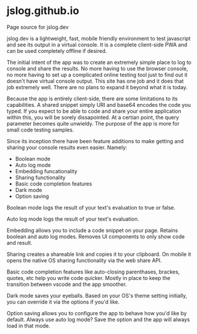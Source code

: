 # jslog.github.io
Page source for jslog.dev

jslog.dev is a lightweight, fast, mobile friendly environment to test javascript and see its output in a virtual console. It is a complete client-side PWA and can be used completely offline if desired.

The initial intent of the app was to create an extremely simple place to log to console and share the results. No more having to use the browser console, no more having to set up a complicated online testing tool just to find out it doesn't have virtual console output. This site has one job and it does that job extremely well. There are no plans to expand it beyond what it is today.

Because the app is entirely client-side, there are some limitations to its capabilities. A shared snippet simply URI and base64 encodes the code you typed. If you expect to be able to code and share your entire application within this, you will be sorely dissapointed. At a certian point, the query parameter becomes quite unwieldy. The purpose of the app is more for small code testing samples.

Since its inception there have been feature additions to make getting and sharing your console results even easier. Namely:
 - Boolean mode
 - Auto log mode
 - Embedding funcationality
 - Sharing functionality
 - Basic code completion features
 - Dark mode
 - Option saving
 
Boolean mode logs the result of your text's evaluation to true or false.

Auto log mode logs the result of your text's evaluation.

Embedding allows you to include a code snippet on your page. Retains boolean and auto log modes. Removes UI components to only show code and result.

Sharing creates a shareable link and copies it to your clipboard. On mobile it opens the native OS sharing functionality via the web share API.

Basic code completion features like auto-closing parenthases, brackes, quotes, etc help you write code quicker. Mostly in place to keep the transition between vscode and the app smoother.

Dark mode saves your eyeballs. Based on your OS's theme setting initially, you can override it via the options if you'd like.

Option saving allows you to configure the app to behave how you'd like by default. Always use auto log mode? Save the option and the app will always load in that mode.
